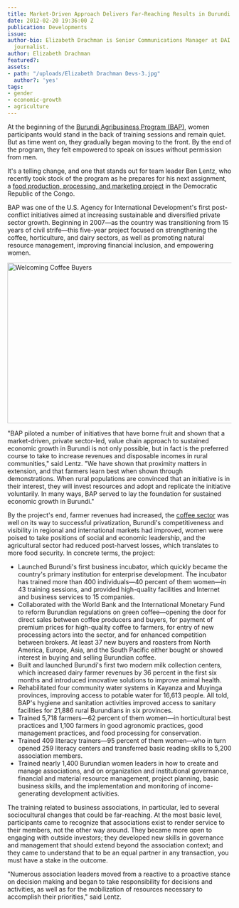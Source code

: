 ```yaml
---
title: Market-Driven Approach Delivers Far-Reaching Results in Burundi
date: 2012-02-20 19:36:00 Z
publication: Developments
issue: 
author-bio: Elizabeth Drachman is Senior Communications Manager at DAI and a former
  journalist.
author: Elizabeth Drachman
featured?: 
assets:
- path: "/uploads/Elizabeth Drachman Devs-3.jpg"
  author?: 'yes'
tags:
- gender
- economic-growth
- agriculture
---
```


At the beginning of the [Burundi Agribusiness Program (BAP)](https://www.dai.com/our-work/projects/burundi-agribusiness-program-bap), women participants would stand in the back of training sessions and remain quiet. But as time went on, they gradually began moving to the front. By the end of the program, they felt empowered to speak on issues without permission from men.




It's a telling change, and one that stands out for team leader Ben Lentz, who recently took stock of the program as he prepares for his next assignment, a [food production, processing, and marketing project][2] in the Democratic Republic of the Congo.

BAP was one of the U.S. Agency for International Development's first post-conflict initiatives aimed at increasing sustainable and diversified private sector growth. Beginning in 2007—as the country was transitioning from 15 years of civil strife—this five-year project focused on strengthening the coffee, horticulture, and dairy sectors, as well as promoting natural resource management, improving financial inclusion, and empowering women.

<a data-flickr-embed="true" data-context="true"  href="https://www.flickr.com/photos/daiglobal/9076734365/" title="Welcoming Coffee Buyers"><img src="https://c1.staticflickr.com/4/3791/9076734365_4911d1409c_z.jpg" width="640" height="361" alt="Welcoming Coffee Buyers"></a><script async src="//embedr.flickr.com/assets/client-code.js" charset="utf-8"></script>

"BAP piloted a number of initiatives that have borne fruit and shown that a market-driven, private sector-led, value chain approach to sustained economic growth in Burundi is not only possible, but in fact is the preferred course to take to increase revenues and disposable incomes in rural communities," said Lentz. "We have shown that proximity matters in extension, and that farmers learn best when shown through demonstrations. When rural populations are convinced that an initiative is in their interest, they will invest resources and adopt and replicate the initiative voluntarily. In many ways, BAP served to lay the foundation for sustained economic growth in Burundi."

By the project's end, farmer revenues had increased, the [coffee sector][3] was well on its way to successful privatization, Burundi's competitiveness and visibility in regional and international markets had improved, women were poised to take positions of social and economic leadership, and the agricultural sector had reduced post-harvest losses, which translates to more food security. In concrete terms, the project:

* Launched Burundi's first business incubator, which quickly became the country's primary institution for enterprise development. The incubator has trained more than 400 individuals—40 percent of them women—in 43 training sessions, and provided high-quality facilities and Internet and business services to 15 companies.
* Collaborated with the World Bank and the International Monetary Fund to reform Burundian regulations on green coffee—opening the door for direct sales between coffee producers and buyers, for payment of premium prices for high-quality coffee to farmers, for entry of new processing actors into the sector, and for enhanced competition between brokers. At least 37 new buyers and roasters from North America, Europe, Asia, and the South Pacific either bought or showed interest in buying and selling Burundian coffee.
* Built and launched Burundi's first two modern milk collection centers, which increased dairy farmer revenues by 36 percent in the first six months and introduced innovative solutions to improve animal health.
* Rehabilitated four community water systems in Kayanza and Muyinga provinces, improving access to potable water for 16,613 people. All told, BAP's hygiene and sanitation activities improved access to sanitary facilities for 21,886 rural Burundians in six provinces.
* Trained 5,718 farmers—62 percent of them women—in horticultural best practices and 1,100 farmers in good agronomic practices, good management practices, and food processing for conservation.
* Trained 409 literacy trainers—95 percent of them women—who in turn opened 259 literacy centers and transferred basic reading skills to 5,200 association members.
* Trained nearly 1,400 Burundian women leaders in how to create and manage associations, and on organization and institutional governance, financial and material resource management, project planning, basic business skills, and the implementation and monitoring of income-generating development activities.

The training related to business associations, in particular, led to several sociocultural changes that could be far-reaching. At the most basic level, participants came to recognize that associations exist to render service to their members, not the other way around. They became more open to engaging with outside investors; they developed new skills in governance and management that should extend beyond the association context; and they came to understand that to be an equal partner in any transaction, you must have a stake in the outcome.

"Numerous association leaders moved from a reactive to a proactive stance on decision making and began to take responsibility for decisions and activities, as well as for the mobilization of resources necessary to accomplish their priorities," said Lentz.

[2]: http://dai.com/our-work/projects/democratic-republic-congo%E2%80%94food-production-processing-marketing-project-fppm
[3]: http://dai.com/news-publications/news/burundian-coffee-joins-ranks-international-elite
